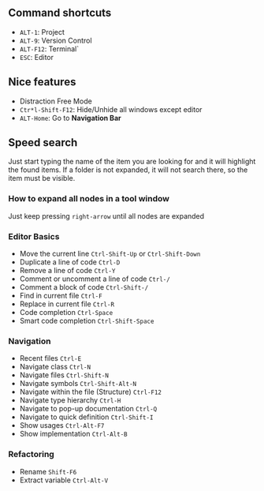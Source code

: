 ## Command shortcuts
* `ALT-1`: Project
* `ALT-9`: Version Control
* `ALT-F12`: Terminal`
* `ESC`: Editor

## Nice features
* Distraction Free Mode
* `Ctr*l-Shift-F12`: Hide/Unhide all windows except editor
* `ALT-Home`: Go to **Navigation Bar** 

## Speed search
Just start typing the name of the item you are looking for and it will highlight the found items.
If a folder is not expanded, it will not search there, so the item must be visible.

### How to expand all nodes in a tool window
Just keep pressing `right-arrow` until all nodes are expanded

### Editor Basics
* Move the current line `Ctrl-Shift-Up` or `Ctrl-Shift-Down`
* Duplicate a line of code `Ctrl-D`
* Remove a line of code `Ctrl-Y`
* Comment or uncomment a line of code `Ctrl-/`
* Comment a block of code `Ctrl-Shift-/`
* Find in current file `Ctrl-F`
* Replace in current file `Ctrl-R`
* Code completion `Ctrl-Space`
* Smart code completion `Ctrl-Shift-Space`

### Navigation
* Recent files `Ctrl-E`
* Navigate class `Ctrl-N`
* Navigate files `Ctrl-Shift-N`
* Navigate symbols `Ctrl-Shift-Alt-N`
* Navigate within the file (Structure) `Ctrl-F12`
* Navigate type hierarchy `Ctrl-H`
* Navigate to pop-up documentation `Ctrl-Q`
* Navigate to quick definition `Ctrl-Shift-I`
* Show usages `Ctrl-Alt-F7`
* Show implementation `Ctrl-Alt-B`

### Refactoring
* Rename `Shift-F6`
* Extract variable `Ctrl-Alt-V`



